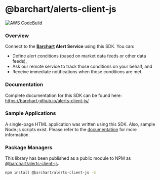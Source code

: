 # @barchart/alerts-client-js

[![AWS CodeBuild](https://codebuild.us-east-1.amazonaws.com/badges?uuid=eyJlbmNyeXB0ZWREYXRhIjoiSTdJZUtxS09SRUt6bzB1aCt3VUtIbVRzaGNZcXAxSTEwamcrdFBabmZMSVJIRm85V09teTR0R1JsNWEvcEFnZjRyZ3dIZ1VQM0h6SnY5bWM3TFpNM1AwPSIsIml2UGFyYW1ldGVyU3BlYyI6ImViT0ZkaHRGWGRvbXdmUHAiLCJtYXRlcmlhbFNldFNlcmlhbCI6MX0%3D&branch=master)](https://github.com/barchart/alerts-client-js)

### Overview

Connect to the **[Barchart](https://www.barchart.com) Alert Service** using this SDK. You can:

* Define alert conditions (based on market data feeds or other data feeds),
* Ask our remote service to track those conditions on your behalf, and
* Receive immediate notifications when those conditions are met.

### Documentation

Complete documentation for this SDK can be found here: https://barchart.github.io/alerts-client-js/

### Sample Applications

A single-page HTML application was written using this SDK. Also, sample Node.js scripts exist. Please refer to the [documentation](https://barchart.github.io/alerts-client-js/#/content/quick_start?id=sample-applications) for more information.

### Package Managers

This library has been published as a public module to NPM as [@barchart/alerts-client-js](https://www.npmjs.com/package/@barchart/alerts-client-js).

 ```sh
 npm install @barchart/alerts-client-js -S
```
